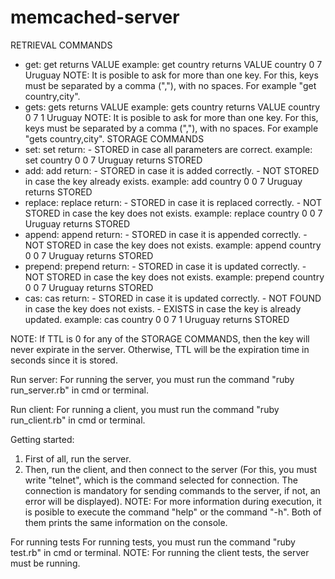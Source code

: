 # memcached-server

RETRIEVAL COMMANDS
-   get: get <key> 
                returns 
                VALUE <key> <flag> <size>
                <value>
        example: get country
                returns 
                VALUE country 0 7
                Uruguay
        NOTE: It is posible to ask for more than one key. For this, keys must be separated by a comma (","), with no spaces. For example "get country,city".
-   gets: gets <key>
                returns 
                VALUE <key> <flag> <size> <cas>
                <value>
        example: gets country
                returns 
                VALUE country 0 7 1
                Uruguay
        NOTE: It is posible to ask for more than one key. For this, keys must be separated by a comma (","), with no spaces. For example "gets country,city".
STORAGE COMMANDS
-   set: set <key> <flag> <ttl> <size>
                return:
                    - STORED in case all parameters are correct.
        example: set country 0 0 7
                Uruguay
                returns 
                STORED
-   add: add <key> <flag> <ttl> <size>
                return:
                    - STORED in case it is added correctly.
                    - NOT STORED in case the key already exists.
        example: add country 0 0 7
                Uruguay
                returns 
                STORED
-   replace: replace <key> <flag> <ttl> <size>
                return:
                    - STORED in case it is replaced correctly.
                    - NOT STORED in case the key does not exists.
        example: replace country 0 0 7
                Uruguay
                returns 
                STORED
-   append: append <key> <flag> <ttl> <size>
                return:
                    - STORED in case it is appended correctly.
                    - NOT STORED in case the key does not exists.
        example: append country 0 0 7
                Uruguay
                returns 
                STORED
-   prepend: prepend <key> <flag> <ttl> <size>
                return:
                    - STORED in case it is updated correctly.
                    - NOT STORED in case the key does not exists.
        example: prepend country 0 0 7
                Uruguay
                returns 
                STORED
-   cas: cas <key> <flag> <ttl> <size> <cas>
                return:
                    - STORED in case it is updated correctly.
                    - NOT FOUND in case the key does not exists.
                    - EXISTS in case the key is already updated.
        example: cas country 0 0 7 1
                Uruguay
                returns 
                STORED

NOTE: If TTL is 0 for any of the STORAGE COMMANDS, then the key will never expirate in the server. Otherwise, TTL will be the expiration time in seconds since it is stored.

Run server:
For running the server, you must run the command "ruby run_server.rb" in cmd or terminal.

Run client:
For running a client, you must run the command "ruby run_client.rb" in cmd or terminal.

Getting started:
1. First of all, run the server.
2. Then, run the client, and then connect to the server (For this, you must write "telnet", which is the command selected for connection. The connection is mandatory for sending commands to the server, if not, an error will be displayed).
NOTE: For more information during execution, it is posible to execute the command "help" or the command "-h". Both of them prints the same information on the console.

For running tests
For running tests, you must run the command "ruby test.rb" in cmd or terminal. 
NOTE: For running the client tests, the server must be running. 

